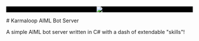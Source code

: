 <p style="background-color:black;" align="center" bgColor="black">
<img src="https://www.karmaloop.ai/wp-content/uploads/2018/01/cropped-LogoTransparent.png"/>
</p>
# Karmaloop AIML Bot Server

A simple AIML bot server written in C# with a dash of extendable "skills"!
